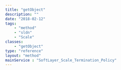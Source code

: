 ```yaml
---
title: "getObject"
description: ""
date: "2018-02-12"
tags:
    - "method"
    - "sldn"
    - "Scale"
classes:
    - "getObject"
type: "reference"
layout: "method"
mainService : "SoftLayer_Scale_Termination_Policy"
---
```

